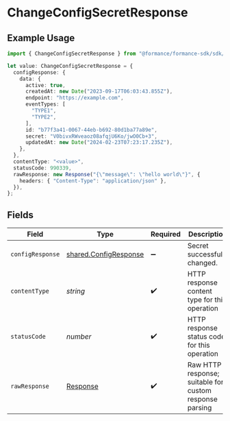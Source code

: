 # ChangeConfigSecretResponse

## Example Usage

```typescript
import { ChangeConfigSecretResponse } from "@formance/formance-sdk/sdk/models/operations";

let value: ChangeConfigSecretResponse = {
  configResponse: {
    data: {
      active: true,
      createdAt: new Date("2023-09-17T06:03:43.855Z"),
      endpoint: "https://example.com",
      eventTypes: [
        "TYPE1",
        "TYPE2",
      ],
      id: "b77f3a41-0067-44eb-b692-80d1ba77a89e",
      secret: "V0bivxRWveaoz08afqjU6Ko/jwO0Cb+3",
      updatedAt: new Date("2024-02-23T07:23:17.235Z"),
    },
  },
  contentType: "<value>",
  statusCode: 990339,
  rawResponse: new Response("{\"message\": \"hello world\"}", {
    headers: { "Content-Type": "application/json" },
  }),
};
```

## Fields

| Field                                                                 | Type                                                                  | Required                                                              | Description                                                           |
| --------------------------------------------------------------------- | --------------------------------------------------------------------- | --------------------------------------------------------------------- | --------------------------------------------------------------------- |
| `configResponse`                                                      | [shared.ConfigResponse](../../../sdk/models/shared/configresponse.md) | :heavy_minus_sign:                                                    | Secret successfully changed.                                          |
| `contentType`                                                         | *string*                                                              | :heavy_check_mark:                                                    | HTTP response content type for this operation                         |
| `statusCode`                                                          | *number*                                                              | :heavy_check_mark:                                                    | HTTP response status code for this operation                          |
| `rawResponse`                                                         | [Response](https://developer.mozilla.org/en-US/docs/Web/API/Response) | :heavy_check_mark:                                                    | Raw HTTP response; suitable for custom response parsing               |